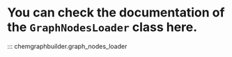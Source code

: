 # You can check the documentation of the `GraphNodesLoader` class here.

::: chemgraphbuilder.graph_nodes_loader